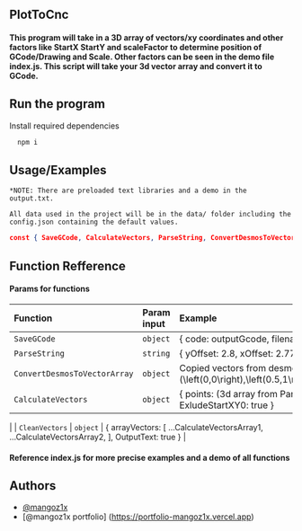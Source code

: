 ## PlotToCnc
#### This program will take in a 3D array of vectors/xy coordinates and other factors like StartX StartY and scaleFactor to determine position of GCode/Drawing and Scale. Other factors can be seen in the demo file index.js. This script will take your 3d vector array and convert it to GCode.
## Run the program

Install required dependencies

```bash
  npm i
```
    
## Usage/Examples

```
*NOTE: There are preloaded text libraries and a demo in the output.txt.

All data used in the project will be in the data/ folder including the config.json containing the default values.
```

```json
const { SaveGCode, CalculateVectors, ParseString, ConvertDesmosToVectorArray, CleanVectors } = require("./lib/logic");
```



## Function Refference

#### Params for functions

| Function | Param input     | Example |
| :-------- | :------- | :------------------------- |
| `SaveGCode` | `object` | { code: outputGcode, filename: "outputfilename.txt" } |
| `ParseString` | `string` | { yOffset: 2.8, xOffset: 2.77, scale: 0.17, letterSpacing: 0.25, spaceScale: 0.2, } |
| `ConvertDesmosToVectorArray` | `object` | Copied vectors from desmos e.g. (\left(0,0\right),\left(0.5,1\right),\left(1,0\right),\left(0.75,0.5\right),\left(0.25,0.5\right)) |
| `CalculateVectors` | `object` | { points: (3d array from ParseString or other image/data files), OutputText: false, ExludeStartXY0: true } 
|
| `CleanVectors` | `object` | { arrayVectors: [ ...CalculateVectorsArray1, ...CalculateVectorsArray2, ], OutputText: true } |


#### Reference index.js for more precise examples and a demo of all functions



## Authors

- [@mangoz1x](https://www.github.com/mangoz1x)
- [@mangoz1x portfolio] (https://portfolio-mangoz1x.vercel.app)

